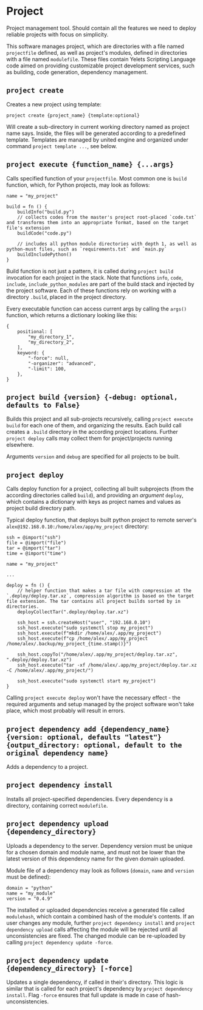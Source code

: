 # Project
Project management tool. Should contain all the features we need to deploy reliable projects with focus on simplicity.

This software manages project, which are directories with a file named `projectfile` defined, as well as project's modules, defined in directories with a file named `modulefile`. These files contain Yelets Scripting Language code aimed on providing customizable project development services, such as building, code generation, dependency management.

## `project create`
Creates a new project using template:
```
project create {project_name} {template:optional}
```

Will create a sub-directory in current working directory named as project name says. Inside, the files will be generated according to a predefined template. Templates are managed by united engine and organized under command `project template ...`, see below.


## `project execute {function_name} {...args}`
Calls specified function of your `projectfile`. Most common one is `build` function, which, for Python projects, may look as follows:
```yelets
name = "my_project"

build = fn () {
    buildInfo("build.py")
    // collects codes from the master's project root-placed `code.txt` and transforms them into an appropriate format, based on the target file's extension
    buildCode("code.py")

    // includes all python module directories with depth 1, as well as python-must files, such as `requirements.txt` and `main.py`
    buildIncludePython()
}
```

Build function is not just a pattern, it is called during `project build` invocation for each project in the stack. Note that functions `info`, `code`, `include`, `include_python_modules` are part of the build stack and injected by the project software. Each of these functions rely on working with a directory `.build`, placed in the project directory.

Every executable function can access current args by calling the `args()` function, which returns a dictionary looking like this:
```yelets
{
    positional: [
        "my_directory_1",
        "my_directory_2",
    ],
    keyword: {
        "-force": null,
        "-organizer": "advanced",
        "-limit": 100,
    },
}
```

## `project build {version} {-debug: optional, defaults to False}`
Builds this project and all sub-projects recursively, calling `project execute build` for each one of them, and organizing the results. Each build call creates a `.build` directory in the according project locations. Further `project deploy` calls may collect them for project/projects running elsewhere.

Arguments `version` and `debug` are specified for all projects to be built.


## `project deploy`
Calls deploy function for a project, collecting all built subprojects (from the according directories called `build`), and providing an *argument* `deploy`, which contains a dictionary with keys as project names and values as project build directory path.

Typical deploy function, that deploys built python project to remote server's `alex@192.168.0.10:/home/alex/app/my_project` directory:
```yelets
ssh = @import("ssh")
file = @import("file")
tar = @import("tar")
time = @import("time")

name = "my_project"

...

deploy = fn () {
    // helper function that makes a tar file with compression at the `.deploy/deploy.tar.xz`, compression algorithm is based on the target file extension. The tar contains all project builds sorted by in directories.
    deployCollectTar(".deploy/deploy.tar.xz")

    ssh_host = ssh.createHost("user", "192.168.0.10")
    ssh_host.execute("sudo systemctl stop my_project")
    ssh_host.execute(f"mkdir /home/alex/.app/my_project")
    ssh_host.execute(f"cp /home/alex/.app/my_project /home/alex/.backup/my_project_{time.stamp()}")

    ssh_host.copyTo("/home/alex/.app/my_project/deploy.tar.xz", ".deploy/deploy.tar.xz")
    ssh_host.execute("tar -xf /home/alex/.app/my_project/deploy.tar.xz -C /home/alex/.app/my_project/")

    ssh_host.execute("sudo systemctl start my_project")
}
```

Calling `project execute deploy` won't have the necessary effect - the required arguments and setup managed by the project software won't take place, which most probably will result in errors.


## `project dependency add {dependency_name} {version: optional, defaults "latest"} {output_directory: optional, default to the original dependency name}`
Adds a dependency to a project.


## `project dependency install`
Installs all project-specified dependencies. Every dependency is a directory, containing correct `modulefile`.


## `project dependency upload {dependency_directory}`
Uploads a dependency to the server. Dependency version must be unique for a chosen domain and module name, and must not be lower than the latest version of this dependency name for the given domain uploaded.

Module file of a dependency may look as follows (`domain`, `name` and `version` must be defined):
```yelets
domain = "python"
name = "my_module"
version = "0.4.9"
```

The installed or uploaded dependencies receive a generated file called `modulehash`, which contain a combined hash of the module's contents. If an user changes any module, further `project dependency install` and `project dependency upload` calls affecting the module will be rejected until all unconsistencies are fixed. The changed module can be re-uploaded by calling `project dependency update -force`.

## `project dependency update {dependency_directory} [-force]`
Updates a single dependency, if called in their's directory. This logic is similar that is called for each project's dependency by `project dependency install`. Flag `-force` ensures that full update is made in case of hash-unconsistencies.


